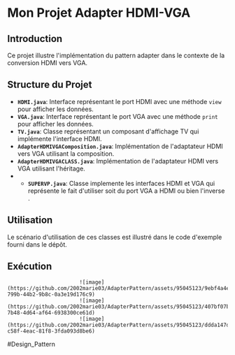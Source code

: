 # Mon Projet Adapter HDMI-VGA

## Introduction

Ce projet illustre l'implémentation du pattern adapter dans le contexte de la conversion HDMI vers VGA.

## Structure du Projet

- **`HDMI.java`**: Interface représentant le port HDMI avec une méthode `view` pour afficher les données.
- **`VGA.java`**: Interface représentant le port VGA avec une méthode `print` pour afficher les données.
- **`TV.java`**: Classe représentant un composant d'affichage TV qui implémente l'interface HDMI.
- **`AdapterHDMIVGAComposition.java`**: Implémentation de l'adaptateur HDMI vers VGA utilisant la composition.
- **`AdapterHDMIVGACLASS.java`**: Implémentation de l'adaptateur HDMI vers VGA utilisant l'héritage.
- - **`SUPERVP.java`**: Classe  implemente les interfaces HDMI  et VGA qui représente le fait d'utiliser soit du port VGA a HDMI ou bien l'inverse .

## Utilisation

Le scénario d'utilisation de ces classes est illustré dans le code d'exemple fourni dans le dépôt.

## Exécution
                           ![image](https://github.com/2002marie03/AdapterPattern/assets/95045123/9ebf4a4e-799b-44b2-9b8c-0a3e19d176c9)
                           ![image](https://github.com/2002marie03/AdapterPattern/assets/95045123/407bf07b-7b48-4d64-af64-6938300ce61d)
                           ![image](https://github.com/2002marie03/AdapterPattern/assets/95045123/ddda147d-c58f-4eac-81f8-3fda093d8be6)



#Design_Pattern
